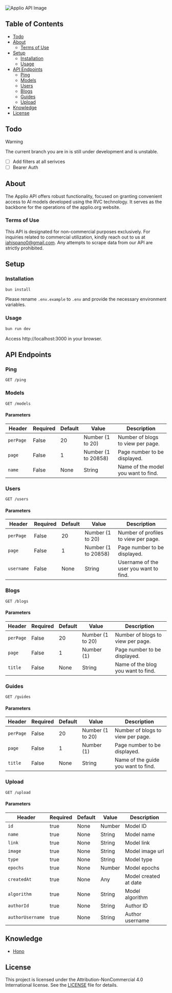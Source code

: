 ![Applio API Image](https://github.com/IAHispano/Applio-API/assets/133521603/a938534e-1335-4d3f-919f-83fca6c301a9)

## Table of Contents

- [Todo](#todo)
- [About](#about)
  - [Terms of Use](#terms-of-use)
- [Setup](#setup)
  - [Installation](#installation)
  - [Usage](#usage)
- [API Endpoints](#api-endpoints)
  - [Ping](#ping)
  - [Models](#models)
  - [Users](#users)
  - [Blogs](#blogs)
  - [Guides](#guides)
  - [Upload](#upload)
- [Knowledge](#knowledge)
- [License](#license)

## Todo

> [!WARNING]
> The current branch you are in is still under development and is unstable.

- [ ] Add filters at all serivces
- [ ] Bearer Auth

## About

The Applio API offers robust functionality, focused on granting convenient access to AI models developed using the RVC technology. It serves as the backbone for the operations of the applio.org website.

### Terms of Use

This API is designated for non-commercial purposes exclusively. For inquiries related to commercial utilization, kindly reach out to us at [iahispano0@gmail.com](mailto:iahispano0@gmail.com). Any attempts to scrape data from our API are strictly prohibited.

## Setup

### Installation

```sh
bun install
```

Please rename `.env.example` to `.env` and provide the necessary environment variables.

### Usage

```sh
bun run dev
```

Access http://localhost:3000 in your browser.

## API Endpoints

### Ping

```http
GET /ping
```

### Models

```http
GET /models
```

#### Parameters

| Header | Required | Default | Value | Description |
| ------ | -------- | ------- | ----- | ----------- |
| `perPage  ` | False    | 20      | Number (1 to 20) | Number of blogs to view per page. |
| `page`    | False    | 1       | Number (1 to 20858) | Page number to be displayed.         |
| `name`    | False    | None       | String | Name of the model you want to find.         |

### Users

```http
GET /users
```

#### Parameters

| Header    | Required | Default | Value               | Description                          |
| --------- | -------- | ------- | ------------------- | ------------------------------------ |
| `perPage` | False    | 20      | Number (1 to 20)    | Number of profiles to view per page. |
| `page`    | False    | 1       | Number (1 to 20858) | Page number to be displayed.         |
| `username`    | False    | None       | String | Username of the user you want to find.         |

### Blogs

```http
GET /blogs
```

#### Parameters

| Header    | Required | Default | Value            | Description                       |
| --------- | -------- | ------- | ---------------- | --------------------------------- |
| `perPage` | False    | 20      | Number (1 to 20) | Number of blogs to view per page. |
| `page`    | False    | 1       | Number (1)       | Page number to be displayed.      |
| `title`    | False    | None       | String | Name of the blog you want to find.         |

### Guides

```http
GET /guides
```

#### Parameters

| Header    | Required | Default | Value            | Description                       |
| --------- | -------- | ------- | ---------------- | --------------------------------- |
| `perPage` | False    | 20      | Number (1 to 20) | Number of blogs to view per page. |
| `page`    | False    | 1       | Number (1)       | Page number to be displayed.      |
| `title`    | False    | None       | String | Name of the guide you want to find.         |

### Upload

```http
GET /upload
```

#### Parameters

| Header | Required | Default | Value | Description |
| ------ | -------- | ------- | ----- | ----------- |
| `id` | true | None | Number |  Model ID |
| `name` | true | None | String |  Model name |
| `link` | true | None | String |  Model link |
| `image` | true | None | String |  Model image url |
| `type` | true | None | String |  Model type |
| `epochs` | true | None | Number | Model epochs |
| `createdAt` | true | None | Any |  Model created at date |
| `algorithm` | true | None | String |  Model algorithm |
| `authorId` | true | None | String |  Author ID |
| `authorUsername` | true | None | String |  Author username |


## Knowledge

- [Hono](https://github.com/honojs/hono)

## License

This project is licensed under the Attribution-NonCommercial 4.0 International license. See the [LICENSE](./LICENSE) file for details.
